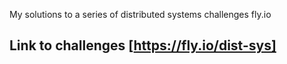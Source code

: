 My solutions to a series of distributed systems challenges fly.io
## Link to challenges [https://fly.io/dist-sys]

